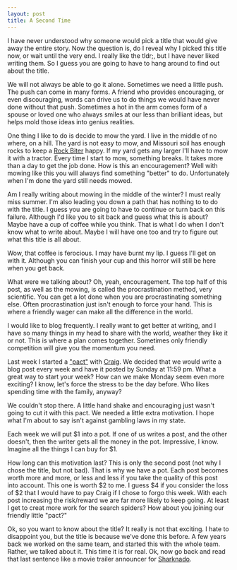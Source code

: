 ```yaml
---
layout: post
title: A Second Time
---
```


I have never understood why someone would pick a title that would give
away the entire story. Now the question is, do I reveal why I picked
this title now, or wait until the very end. I really like the tldr;,
but I have never liked writing them. So I guess you are going
to have to hang around to find out about the title.

We will not always be able to go it alone. Sometimes we need a little
push. The push can come in many forms. A friend who provides
encouraging, or even discouraging, words can drive us to do things we
would have never done without that push. Sometimes a hot in the arm
comes form of a spouse or loved one who always smiles at our less than
brilliant ideas, but helps mold those ideas into genius realities.

One thing I like to do is decide to mow the yard. I live in the middle
of no where, on a hill. The yard is not easy to mow, and Missouri soil
has enough rocks to keep a [Rock
Biter](https://encrypted-tbn2.gstatic.com/images?q=tbn:ANd9GcRnvYheZeemRk8ORLNCOp5YOA2F6VyfRx4JIxpGwT0ebiQCVCt-)
happy. If my yard gets any larger I'll have to mow it with a tractor.
Every time I start to mow, something breaks. It takes more than a day
to get the job done. How is this an encouragement? Well with mowing like
this you will always find something "better" to do.  Unfortunately when
I'm done the yard still needs mowed.

Am I really writing about mowing in the middle of the winter? I must
really miss summer. I'm also leading you down a path that has nothing to
to do with the title. I guess you are going to have to continue
or turn back on this failure. Although I'd like you to sit back and
guess what this is about? Maybe have a cup of coffee while you think.
That is what I do when I don't know what to write about. Maybe I will
have one too and try to figure out what this title is all about.

Wow, that coffee is ferocious. I may have burnt my lip. I guess I'll
get on with it. Although you can finish your cup and this horror will
still be here when you get back.

What were we talking about? Oh, yeah, encouragement. The top half of
this post, as well as the mowing, is called the procrastination method,
very scientific. You can get a lot done when you are procrastinating
something else. Often procrastination just isn't enough to force your
hand. This is where a friendly wager can make all the difference in the world.

I would like to blog frequently. I really want to get better at writing,
and I have so many things in my head to share with the world, weather they
like it or not. This is where a plan comes together. Sometimes only
friendly competition will give you the momentum you need.

Last week I started a ["pact"](http://wiki.boochtek.com/pact) with
[Craig](http://blog.boochtek.com/). We decided that we would write a
blog post every week and have it posted by Sunday at 11:59 pm. What a
great way to start your week? How can we make Monday seem even more
exciting? I know, let's force the stress to be the day before. Who likes
spending time with the family, anyway?

We couldn't stop there. A little hand shake and encouraging just wasn't
going to cut it with this pact. We needed a little extra motivation. I
hope what I'm about to say isn't against gambling laws in my state.

Each week we will put $1 into a pot. If one of us writes a post, and the
other doesn't, then the writer gets all the money in the pot. Impressive,
I know. Imagine all the things I can buy for $1.

How long can this motivation last? This is only the second post (not why
I chose the title, but not bad). That is why we have a pot.  Each post
becomes worth more and more, or less and less if you take the quality
of this post into account. This one is worth $2 to me. I guess $4 if
you consider the loss of $2 that I would have to pay Craig if I chose to
forgo this week. With each post increasing the risk/reward we are far more
likely to keep going. At least I get to creat more work for the search
spiders? How about you joining our friendly little "pact?"

Ok, so you want to know about the title? It really is not that exciting.
I hate to disappoint you, but the title is because we've done this
before. A few years back we worked on the same team, and started this
with the whole team. Rather, we talked about it. This time it is for
real. Ok, now go back and read that last sentence like a movie trailer
announcer for [Sharknado](https://en.wikipedia.org/wiki/Sharknado).
